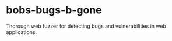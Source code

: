 # bobs-bugs-b-gone
Thorough web fuzzer for detecting bugs and vulnerabilities in web applications. 
